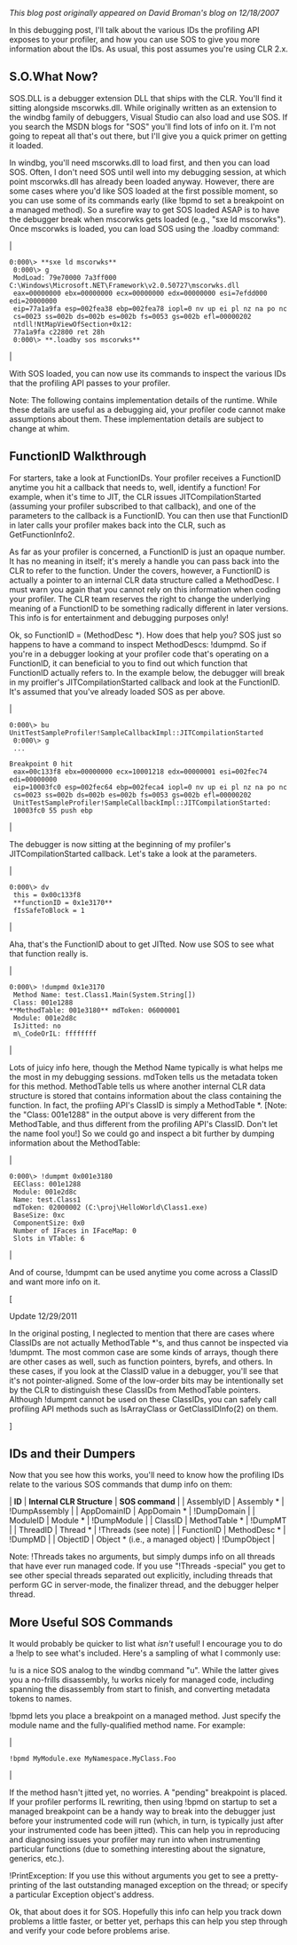 *This blog post originally appeared on David Broman's blog on 12/18/2007*


In this debugging post, I'll talk about the various IDs the profiling API exposes to your profiler, and how you can use SOS to give you more information about the IDs.  As usual, this post assumes you're using CLR 2.x.

## S.O.What Now?

SOS.DLL is a debugger extension DLL that ships with the CLR.  You'll find it sitting alongside mscorwks.dll.  While originally written as an extension to the windbg family of debuggers, Visual Studio can also load and use SOS.  If you search the MSDN blogs for "SOS" you'll find lots of info on it.  I'm not going to repeat all that's out there, but I'll give you a quick primer on getting it loaded.

In windbg, you'll need mscorwks.dll to load first, and then you can load SOS.  Often, I don't need SOS until well into my debugging session, at which point mscorwks.dll has already been loaded anyway.  However, there are some cases where you'd like SOS loaded at the first possible moment, so you can use some of its commands early (like !bpmd to set a breakpoint on a managed method).  So a surefire way to get SOS loaded ASAP is to have the debugger break when mscorwks gets loaded (e.g., "sxe ld mscorwks").  Once mscorwks is loaded, you can load SOS using the .loadby command:

| 
```
0:000\> **sxe ld mscorwks**
 0:000\> g
 ModLoad: 79e70000 7a3ff000 C:\Windows\Microsoft.NET\Framework\v2.0.50727\mscorwks.dll
 eax=00000000 ebx=00000000 ecx=00000000 edx=00000000 esi=7efdd000 edi=20000000
 eip=77a1a9fa esp=002fea38 ebp=002fea78 iopl=0 nv up ei pl nz na po nc
 cs=0023 ss=002b ds=002b es=002b fs=0053 gs=002b efl=00000202
 ntdll!NtMapViewOfSection+0x12:
 77a1a9fa c22800 ret 28h
 0:000\> **.loadby sos mscorwks**
```
 |

With SOS loaded, you can now use its commands to inspect the various IDs that the profiling API passes to your profiler.

Note: The following contains implementation details of the runtime.  While these details are useful as a debugging aid, your profiler code cannot make assumptions about them.  These implementation details are subject to change at whim.

## FunctionID Walkthrough

For starters, take a look at FunctionIDs.  Your profiler receives a FunctionID anytime you hit a callback that needs to, well, identify a function!  For example, when it's time to JIT, the CLR issues JITCompilationStarted (assuming your profiler subscribed to that callback), and one of the parameters to the callback is a FunctionID.  You can then use that FunctionID in later calls your profiler makes back into the CLR, such as GetFunctionInfo2.

As far as your profiler is concerned, a FunctionID is just an opaque number.  It has no meaning in itself; it's merely a handle you can pass back into the CLR to refer to the function.  Under the covers, however, a FunctionID is actually a pointer to an internal CLR data structure called a MethodDesc.  I must warn you again that you cannot rely on this information when coding your profiler.  The CLR team reserves the right to change the underlying meaning of a FunctionID to be something radically different in later versions.  This info is for entertainment and debugging purposes only!

Ok, so FunctionID = (MethodDesc \*).  How does that help you?  SOS just so happens to have a command to inspect MethodDescs: !dumpmd.  So if you're in a debugger looking at your profiler code that's operating on a FunctionID, it can beneficial to you to find out which function that FunctionID actually refers to.  In the example below, the debugger will break in my proifler's JITCompilationStarted callback and look at the FunctionID.  It's assumed that you've already loaded SOS as per above.

| 
```
0:000\> bu UnitTestSampleProfiler!SampleCallbackImpl::JITCompilationStarted
 0:000\> g
 ...
```

```
Breakpoint 0 hit
 eax=00c133f8 ebx=00000000 ecx=10001218 edx=00000001 esi=002fec74 edi=00000000
 eip=10003fc0 esp=002fec64 ebp=002feca4 iopl=0 nv up ei pl nz na po nc
 cs=0023 ss=002b ds=002b es=002b fs=0053 gs=002b efl=00000202
 UnitTestSampleProfiler!SampleCallbackImpl::JITCompilationStarted:
 10003fc0 55 push ebp
```
 |

The debugger is now sitting at the beginning of my profiler's JITCompilationStarted callback.  Let's take a look at the parameters.

| 
```
0:000\> dv
 this = 0x00c133f8
 **functionID = 0x1e3170**
 fIsSafeToBlock = 1
```
 |

Aha, that's the FunctionID about to get JITted.  Now use SOS to see what that function really is.

| 
```
0:000\> !dumpmd 0x1e3170
 Method Name: test.Class1.Main(System.String[])
 Class: 001e1288
**MethodTable: 001e3180** mdToken: 06000001
 Module: 001e2d8c
 IsJitted: no
 m\_CodeOrIL: ffffffff
```
 |

Lots of juicy info here, though the Method Name typically is what helps me the most in my debugging sessions.  mdToken tells us the metadata token for this method.  MethodTable tells us where another internal CLR data structure is stored that contains information about the class containing the function.  In fact, the profiing API's ClassID is simply a MethodTable \*.  [Note: the "Class: 001e1288" in the output above is very different from the MethodTable, and thus different from the profiling API's ClassID.  Don't let the name fool you!]  So we could go and inspect a bit further by dumping information about the MethodTable:

| 
```
0:000\> !dumpmt 0x001e3180
 EEClass: 001e1288
 Module: 001e2d8c
 Name: test.Class1
 mdToken: 02000002 (C:\proj\HelloWorld\Class1.exe)
 BaseSize: 0xc
 ComponentSize: 0x0
 Number of IFaces in IFaceMap: 0
 Slots in VTable: 6
```
 |

And of course, !dumpmt can be used anytime you come across a ClassID and want more info on it.

[

Update 12/29/2011

In the original posting, I neglected to mention that there are cases where ClassIDs are not actually MethodTable \*'s, and thus cannot be inspected via !dumpmt.  The most common case are some kinds of arrays, though there are other cases as well, such as function pointers, byrefs, and others.  In these cases, if you look at the ClassID value in a debugger, you'll see that it's not pointer-aligned.  Some of the low-order bits may be intentionally set by the CLR to distinguish these ClassIDs from MethodTable pointers.  Although !dumpmt cannot be used on these ClassIDs, you can safely call profiling API methods such as IsArrayClass or GetClassIDInfo(2) on them.

]

## IDs and their Dumpers

Now that you see how this works, you'll need to know how the profiling IDs relate to the various SOS commands that dump info on them:

| **ID** | **Internal CLR Structure** | **SOS command** |
| AssemblyID | Assembly \* | !DumpAssembly |
| AppDomainID | AppDomain \* | !DumpDomain |
| ModuleID | Module \* | !DumpModule |
| ClassID | MethodTable \* | !DumpMT |
| ThreadID | Thread \* | !Threads (see note) |
| FunctionID | MethodDesc \* | !DumpMD |
| ObjectID | Object \* (i.e., a managed object) | !DumpObject |

Note:  !Threads takes no arguments, but simply dumps info on all threads that have ever run managed code.  If you use "!Threads -special" you get to see other special threads separated out explicitly, including threads that perform GC in server-mode, the finalizer thread, and the debugger helper thread.

## More Useful SOS Commands

It would probably be quicker to list what _isn't_ useful!  I encourage you to do a !help to see what's included. Here's a sampling of what I commonly use:

!u is a nice SOS analog to the windbg command "u". While the latter gives you a no-frills disassembly, !u works nicely for managed code, including spanning the disassembly from start to finish, and converting metadata tokens to names.

!bpmd lets you place a breakpoint on a managed method. Just specify the module name and the fully-qualified method name. For example:

| 
```
!bpmd MyModule.exe MyNamespace.MyClass.Foo
```
 |

If the method hasn't jitted yet, no worries. A "pending" breakpoint is placed.  If your profiler performs IL rewriting, then using !bpmd on startup to set a managed breakpoint can be a handy way to break into the debugger just before your instrumented code will run (which, in turn, is typically just after your instrumented code has been jitted). This can help you in reproducing and diagnosing issues your profiler may run into when instrumenting particular functions (due to something interesting about the signature, generics, etc.).

!PrintException: If you use this without arguments you get to see a pretty-printing of the last outstanding managed exception on the thread; or specify a particular Exception object's address.

 

Ok, that about does it for SOS. Hopefully this info can help you track down problems a little faster, or better yet, perhaps this can help you step through and verify your code before problems arise.

